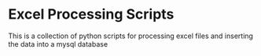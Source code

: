 # Excel Processing Scripts

This is a collection of python scripts for processing excel files and inserting the data into a mysql database
